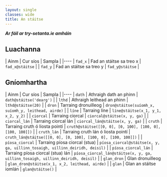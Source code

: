 ```yaml
---
layout: single
classes: wide
title: An stáitse
---
```


_**Ar fáil ar try-setanta.ie amháin**_

## Luachanna

| Ainm | Cur síos | Sampla |
|----
| `fad_x` | Fad an stáitse sa treo x | `fad_x@stáitse` |
| `fad_y` | Fad an stáitse sa treo y | `fad_y@stáitse` |

## Gníomhartha

| Ainm | Cur síos | Sampla |
|----
| `dath` | Athraigh dath an phinn | `dath@stáitse('dearg')` |
| `lthd` | Athraigh leithead an phinn | `lthd@stáitse(20)` |
| `dron` | Tarraing dronuilleog  | `dron@stáitse(suíomh_x, suíomh_y, leithead, airde)` |
| `líne` | Tarraing líne  | `líne@stáitse(x_1, y_1, x_2, y_2)` |
| `ciorcal` | Tarraing ciorcal | `ciorcal@stáitse(x, y, ga)` |
| `ciorcal_lán` | Tarraing ciorcal lán | `ciorcal_lán@stáitse(x, y, ga)` |
| `cruth` | Tarraing cruth ó liosta pointí | `cruth@stáitse([[0, 0], [0, 100], [100, 0], [100, 100]])` |
| `cruth_lán` | Tarraing cruth lán ó liosta pointí | `cruth_lán@stáitse([[0, 0], [0, 100], [100, 0], [100, 100]])` |
| `píosa_ciorcal` | Tarraing píosa ciorcal (stua) | `píosa_ciorcal@stáitse(x, y, ga, uillinn_tosaigh, uillinn_deiridh, deisil)` |
| `píosa_ciorcal_lán` | Tarraing píosa ciorcal (stua) lán | `píosa_ciorcal_lán@stáitse(x, y, ga, uillinn_tosaigh, uillinn_deiridh, deisil)` |
| `glan_dron` | Glan dronuilleog | `glan_dron@stáitse(x_1, x_2, leithead, airde)` |
| `glan` | Glan an stáitse iomlán | `glan@stáitse()` |
